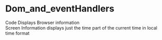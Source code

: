 # Dom_and_eventHandlers

Code Displays 
  Browser information <br />
  Screen Information
  displays just the time part of the current time in local time format
